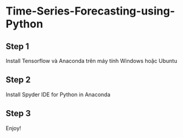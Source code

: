 # Time-Series-Forecasting-using-Python
## Step 1
Install Tensorflow và Anaconda trên máy tính Windows hoặc Ubuntu
## Step 2
Install Spyder IDE for Python in Anaconda
## Step 3
Enjoy!

